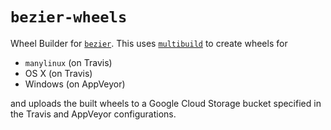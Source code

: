 # `bezier-wheels`

Wheel Builder for [`bezier`][1]. This uses [`multibuild`][2] to
create wheels for

- `manylinux` (on Travis)
- OS X (on Travis)
- Windows (on AppVeyor)

and uploads the built wheels to a Google Cloud Storage bucket specified
in the Travis and AppVeyor configurations.

[1]: https://github.com/dhermes/bezier
[2]: https://github.com/matthew-brett/multibuild
